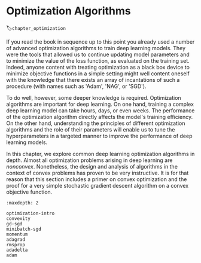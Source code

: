 # Optimization Algorithms
:label:`chapter_optimization`

If you read the book in sequence up to this point you already used a number of advanced optimization algorithms to train deep learning models. They were the tools that allowed us to continue updating model parameters and to minimize the value of the loss function, as evaluated on the training set. Indeed, anyone content with treating optimization as a black box device to minimize objective functions in a simple setting might well content oneself with the knowledge that there exists an array of incantations of such a procedure (with names such as 'Adam', 'NAG', or 'SGD').

To do well, however, some deeper knowledge is required.
Optimization algorithms are important for deep learning. On one hand, training a complex deep learning model can take hours, days, or even weeks. The performance of the optimization algorithm directly affects the model's training efficiency. On the other hand, understanding the principles of different optimization algorithms and the role of their parameters will enable us to tune the hyperparameters in a targeted manner to improve the performance of deep learning models.

In this chapter, we explore common deep learning optimization algorithms in depth. Almost all optimization problems arising in deep learning are *nonconvex*. Nonetheless, the design and analysis of algorithms in the context of convex problems has proven to be very instructive. It is for that reason that this section includes a primer on convex optimization and the proof for a very simple stochastic gradient descent algorithm on a convex objective function.

```toc
:maxdepth: 2

optimization-intro
convexity
gd-sgd
minibatch-sgd
momentum
adagrad
rmsprop
adadelta
adam
```
